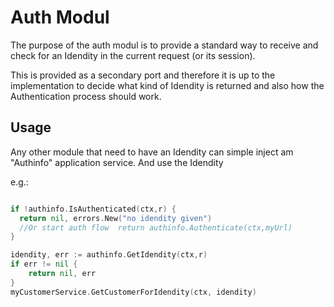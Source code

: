 # Auth Modul

The purpose of the auth modul is to provide a standard way to receive and check for an Idendity in the current request (or its session).

This is provided as a secondary port and therefore it is up to the implementation to decide what kind of Idendity is returned and also how the Authentication process should work.
 
## Usage

Any other module that need to have an Idendity can simple inject am "Authinfo" application service. And use the Idendity

e.g.:

```go

if !authinfo.IsAuthenticated(ctx,r) {
  return nil, errors.New("no idendity given")
  //Or start auth flow  return authinfo.Authenticate(ctx,myUrl)
}

idendity, err := authinfo.GetIdendity(ctx,r)
if err != nil {
	return nil, err
}
myCustomerService.GetCustomerForIdendity(ctx, idendity)
```
